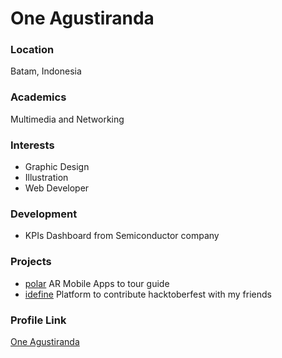 # One Agustiranda

### Location

Batam, Indonesia

### Academics

Multimedia and Networking

### Interests

- Graphic Design
- Illustration
- Web Developer

### Development

- KPIs Dashboard from Semiconductor company

### Projects

- [polar](https://github.com/oneagustiranda/polar) AR Mobile Apps to tour guide
- [idefine](https://github.com/oneagustiranda/idefine) Platform to contribute hacktoberfest with my friends

### Profile Link

[One Agustiranda](https://github.com/oneagustiranda)